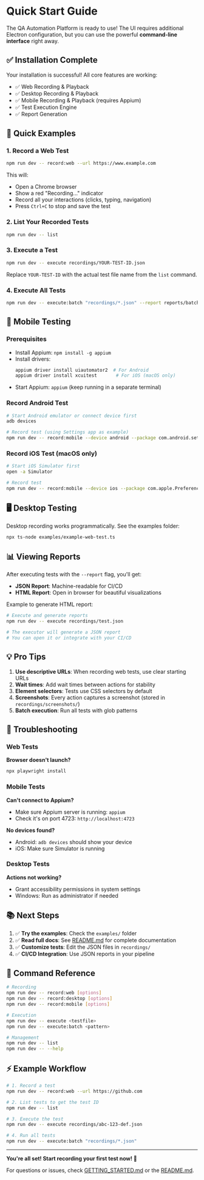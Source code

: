 # Quick Start Guide

The QA Automation Platform is ready to use! The UI requires additional Electron configuration, but you can use the powerful **command-line interface** right away.

## ✅ Installation Complete

Your installation is successful! All core features are working:
- ✅ Web Recording & Playback
- ✅ Desktop Recording & Playback
- ✅ Mobile Recording & Playback (requires Appium)
- ✅ Test Execution Engine
- ✅ Report Generation

## 🚀 Quick Examples

### 1. Record a Web Test

```bash
npm run dev -- record:web --url https://www.example.com
```

This will:
- Open a Chrome browser
- Show a red "Recording..." indicator
- Record all your interactions (clicks, typing, navigation)
- Press `Ctrl+C` to stop and save the test

### 2. List Your Recorded Tests

```bash
npm run dev -- list
```

### 3. Execute a Test

```bash
npm run dev -- execute recordings/YOUR-TEST-ID.json
```

Replace `YOUR-TEST-ID` with the actual test file name from the `list` command.

### 4. Execute All Tests

```bash
npm run dev -- execute:batch "recordings/*.json" --report reports/batch-report.json
```

## 📱 Mobile Testing

### Prerequisites
- Install Appium: `npm install -g appium`
- Install drivers:
  ```bash
  appium driver install uiautomator2  # For Android
  appium driver install xcuitest       # For iOS (macOS only)
  ```
- Start Appium: `appium` (keep running in a separate terminal)

### Record Android Test

```bash
# Start Android emulator or connect device first
adb devices

# Record test (using Settings app as example)
npm run dev -- record:mobile --device android --package com.android.settings
```

### Record iOS Test (macOS only)

```bash
# Start iOS Simulator first
open -a Simulator

# Record test
npm run dev -- record:mobile --device ios --package com.apple.Preferences
```

## 🖥️ Desktop Testing

Desktop recording works programmatically. See the examples folder:

```bash
npx ts-node examples/example-web-test.ts
```

## 📊 Viewing Reports

After executing tests with the `--report` flag, you'll get:
- **JSON Report**: Machine-readable for CI/CD
- **HTML Report**: Open in browser for beautiful visualizations

Example to generate HTML report:

```bash
# Execute and generate reports
npm run dev -- execute recordings/test.json

# The executor will generate a JSON report
# You can open it or integrate with your CI/CD
```

## 💡 Pro Tips

1. **Use descriptive URLs**: When recording web tests, use clear starting URLs
2. **Wait times**: Add wait times between actions for stability
3. **Element selectors**: Tests use CSS selectors by default
4. **Screenshots**: Every action captures a screenshot (stored in `recordings/screenshots/`)
5. **Batch execution**: Run all tests with glob patterns

## 🔧 Troubleshooting

### Web Tests
**Browser doesn't launch?**
```bash
npx playwright install
```

### Mobile Tests
**Can't connect to Appium?**
- Make sure Appium server is running: `appium`
- Check it's on port 4723: `http://localhost:4723`

**No devices found?**
- Android: `adb devices` should show your device
- iOS: Make sure Simulator is running

### Desktop Tests
**Actions not working?**
- Grant accessibility permissions in system settings
- Windows: Run as administrator if needed

## 📚 Next Steps

1. ✅ **Try the examples**: Check the `examples/` folder
2. ✅ **Read full docs**: See [README.md](README.md) for complete documentation
3. ✅ **Customize tests**: Edit the JSON files in `recordings/`
4. ✅ **CI/CD Integration**: Use JSON reports in your pipeline

## 📖 Command Reference

```bash
# Recording
npm run dev -- record:web [options]
npm run dev -- record:desktop [options]
npm run dev -- record:mobile [options]

# Execution
npm run dev -- execute <testfile>
npm run dev -- execute:batch <pattern>

# Management
npm run dev -- list
npm run dev -- --help
```

## ⚡ Example Workflow

```bash
# 1. Record a test
npm run dev -- record:web --url https://github.com

# 2. List tests to get the test ID
npm run dev -- list

# 3. Execute the test
npm run dev -- execute recordings/abc-123-def.json

# 4. Run all tests
npm run dev -- execute:batch "recordings/*.json"
```

---

**You're all set! Start recording your first test now! 🎉**

For questions or issues, check [GETTING_STARTED.md](GETTING_STARTED.md) or the [README.md](README.md).
